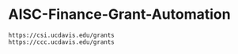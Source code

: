 # AISC-Finance-Grant-Automation

    https://csi.ucdavis.edu/grants
    https://ccc.ucdavis.edu/grants